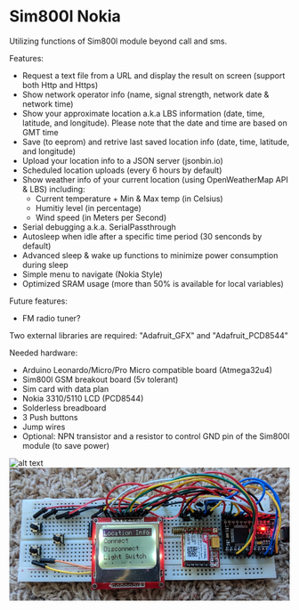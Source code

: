 # Sim800l Nokia
Utilizing functions of Sim800l module beyond call and sms.

Features:
* Request a text file from a URL and display the result on screen (support both Http and Https)
* Show network operator info (name, signal strength, network date & network time) 
* Show your approximate location a.k.a LBS information (date, time, latitude, and longitude). Please note that the date and time are based on GMT time
* Save (to eeprom) and retrive last saved location info (date, time, latitude, and longitude)
* Upload your location info to a JSON server (jsonbin.io)
* Scheduled location uploads (every 6 hours by default)
* Show weather info of your current location (using OpenWeatherMap API & LBS) including:
  * Current temperature + Min & Max temp (in Celsius)
  * Humitiy level (in percentage)
  * Wind speed (in Meters per Second)
* Serial debugging a.k.a. SerialPassthrough
* Autosleep when idle after a specific time period (30 senconds by default)
* Advanced sleep & wake up functions to minimize power consumption during sleep
* Simple menu to navigate (Nokia Style)
* Optimized SRAM usage (more than 50% is available for local variables)

Future features:
* FM radio tuner?


Two external libraries are required: "Adafruit_GFX" and "Adafruit_PCD8544"


Needed hardware:
* Arduino Leonardo/Micro/Pro Micro compatible board (Atmega32u4)
* Sim800l GSM breakout board (5v tolerant)
* Sim card with data plan
* Nokia 3310/5110 LCD (PCD8544)
* Solderless breadboard
* 3 Push buttons
* Jump wires
* Optional: NPN transistor and a resistor to control GND pin of the Sim800l module (to save power)

![alt text](https://raw.githubusercontent.com/HA4ever37/Sim800l-Nokia/master/Sim800l_bb.png)
![alt text](https://github.com/HA4ever37/Sim800l/blob/master/Atmega32u4+PCD8544+Sim800L.jpg?raw=true)
